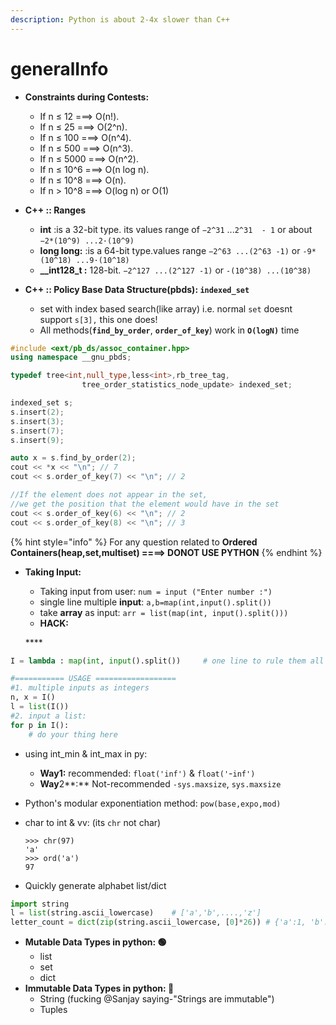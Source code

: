 ```yaml
---
description: Python is about 2-4x slower than C++
---
```


# generalInfo

* **Constraints during Contests:**
  * If n ≤ 12          ===&gt; O\(n!\).
  * If n ≤ 25          ===&gt; O\(2^n\).
  * If n ≤ 100         ===&gt; O\(n^4\).
  * If n ≤ 500         ===&gt; O\(n^3\).
  * If n ≤ 5000        ===&gt; O\(n^2\).
  * If n ≤ 10^6        ===&gt; O\(n log n\).
  * If n ≤ 10^8        ===&gt; O\(n\).
  * If n &gt; 10^8        ===&gt; O\(log n\) or O\(1\)
* **C++ :: Ranges**
  * **int** :is a 32-bit type. its values range of `−2^31` ...`2^31  - 1` or about `−2*(10^9) ...2·(10^9)`
  * **long long:** :is a 64-bit type.values range `−2^63 ...(2^63 -1)` or `-9*(10^18) ...9·(10^18)`
  * **\_\_int128\_t :** 128-bit. `−2^127 ...(2^127 -1)` or `-(10^38) ...(10^38)`
* **C++ :: Policy Base Data Structure\(pbds\): `indexed_set`**

  * set with index based search\(like array\) i.e. normal `set` doesnt support `s[3],` this one does!
  * All methods\(**`find_by_order`**, **`order_of_key`**\) work in **`O(logN)`** time

```cpp
#include <ext/pb_ds/assoc_container.hpp>
using namespace __gnu_pbds;

typedef tree<int,null_type,less<int>,rb_tree_tag,
                tree_order_statistics_node_update> indexed_set;

indexed_set s;
s.insert(2);
s.insert(3);
s.insert(7);
s.insert(9);    

auto x = s.find_by_order(2);
cout << *x << "\n"; // 7    
cout << s.order_of_key(7) << "\n"; // 2

//If the element does not appear in the set,
//we get the position that the element would have in the set  
cout << s.order_of_key(6) << "\n"; // 2
cout << s.order_of_key(8) << "\n"; // 3      
```

{% hint style="info" %}
For any question related to **Ordered Containers\(heap,set,multiset\) ====&gt; DONOT USE PYTHON**
{% endhint %}

* **Taking Input:**

  * Taking input from user: `num = input ("Enter number :")`
  * single line multiple **input**: `a,b=map(int,input().split())`
  * take **array** as input: `arr = list(map(int, input().split()))`
  * **HACK:**

  \*\*\*\*

```python
I = lambda : map(int, input().split())     # one line to rule them all

#=========== USAGE ==================
#1. multiple inputs as integers
n, x = I()
l = list(I())
#2. input a list:
for p in I():
    # do your thing here
```

* using int\_min & int\_max in py:
  * **Way1:** recommended: `float('inf')` & `float('`-`inf')`
  * **Way**2**:** Not-recommended `-sys.maxsize`, `sys.maxsize`
* Python's modular exponentiation method: `pow(base,expo,mod)`
* char to int & vv: \(its `chr` not char\)

  ```text
  >>> chr(97)
  'a'
  >>> ord('a')
  97
  ```

* Quickly generate alphabet list/dict

```python
import string
l = list(string.ascii_lowercase)    # ['a','b',....,'z']
letter_count = dict(zip(string.ascii_lowercase, [0]*26)) # {'a':1, 'b':1, ...'z':1}
```

* **Mutable Data Types in python: 🟢**
  * list
  * set
  * dict
* **Immutable Data Types in python: 🔴**
  * String                     \(fucking @Sanjay saying-"Strings are immutable"\)
  * Tuples

